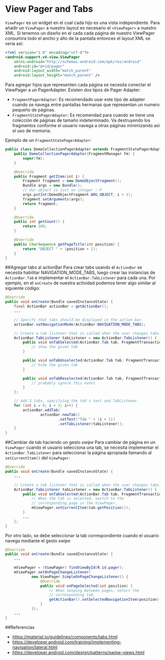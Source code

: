 # View Pager and Tabs

`ViewPager` es un widget en el cual cada hijo es una vista independiente. Para añadir un `ViewPager` a nuestro layout es necesario el `<ViewPager>` a nuestro XML.
Si tenemos un diseño en el cada cada página de nuestro ViewPager consumira todo el ancho y alto de la pantalla entonces el layout XML se vería así:

```xml
<?xml version="1.0" encoding="utf-8"?>
<android.support.v4.view.ViewPager
    xmlns:android="http://schemas.android.com/apk/res/android"
    android:id="@+id/pager"
    android:layout_width="match_parent"
    android:layout_height="match_parent" />
```

Para agregar hijos que representen cada página se necesita conectar el ViewPager a un PagerAdapter. Existen dos tipos de Pager Adapter:

 - `FragmentPagerAdapter`: Es recomendado usar este tipo de adapter cuando se navega entre pantallas hermanas que representan un numero pequeño de páginas.
 - `FragmentStatePagerAdapter`: Es recomendad para cuando se tiene una colección de páginas de tamaño indeterminado. Va destruyendo los fragmentos conforme el usuario navega a otras páginas minimizando así el uso de memoria.

Ejemplo de un `FragmentStatePagerAdapter`:

```java
public class DemoCollectionPagerAdapter extends FragmentStatePagerAdapter {
    public DemoCollectionPagerAdapter(FragmentManager fm) {
        super(fm);
    }

    @Override
    public Fragment getItem(int i) {
        Fragment fragment = new DemoObjectFragment();
        Bundle args = new Bundle();
        // Our object is just an integer :-P
        args.putInt(DemoObjectFragment.ARG_OBJECT, i + 1);
        fragment.setArguments(args);
        return fragment;
    }

    @Override
    public int getCount() {
        return 100;
    }

    @Override
    public CharSequence getPageTitle(int position) {
        return "OBJECT " + (position + 1);
    }
}
```

##Agregar tabs al actionBar
Para crear tabs usando el `ActionBar` se necesita habilitar NAVIGATION_MODE_TABS, luego crear las instancias de `ActionBar.Tab` e implementar el `ActionBar.TabListener` para cada una. Por ejemplo, en el `onCreate` de nuestra actividad podemos tener algo similar al siguiente código:

```java
@Override
public void onCreate(Bundle savedInstanceState) {
    final ActionBar actionBar = getActionBar();
    ...

    // Specify that tabs should be displayed in the action bar.
    actionBar.setNavigationMode(ActionBar.NAVIGATION_MODE_TABS);

    // Create a tab listener that is called when the user changes tabs.
    ActionBar.TabListener tabListener = new ActionBar.TabListener() {
        public void onTabSelected(ActionBar.Tab tab, FragmentTransaction ft) {
            // show the given tab
        }

        public void onTabUnselected(ActionBar.Tab tab, FragmentTransaction ft) {
            // hide the given tab
        }

        public void onTabReselected(ActionBar.Tab tab, FragmentTransaction ft) {
            // probably ignore this event
        }
    };

    // Add 3 tabs, specifying the tab's text and TabListener
    for (int i = 0; i < 3; i++) {
        actionBar.addTab(
                actionBar.newTab()
                        .setText("Tab " + (i + 1))
                        .setTabListener(tabListener));
    }
}
```

##Cambiar de tab haciendo un gesto *swipe*
Para cambiar de página en un `ViewPager` cuando el usuario selecciona una tab, se necesita implementar el `ActionBar.TabListener` para seleccionar la página apropiada llamando al `setCurrentItem()` del `ViewPager`:

```java
@Override
public void onCreate(Bundle savedInstanceState) {
    ...

    // Create a tab listener that is called when the user changes tabs.
    ActionBar.TabListener tabListener = new ActionBar.TabListener() {
        public void onTabSelected(ActionBar.Tab tab, FragmentTransaction ft) {
            // When the tab is selected, switch to the
            // corresponding page in the ViewPager.
            mViewPager.setCurrentItem(tab.getPosition());
        }
        ...
    };
}
```

Por otro lado, se debe seleccionar la tab correspondiente cuando el usuario navega mediante el gesto *swipe*

```java
@Override
public void onCreate(Bundle savedInstanceState) {
    ...

    mViewPager = (ViewPager) findViewById(R.id.pager);
    mViewPager.setOnPageChangeListener(
            new ViewPager.SimpleOnPageChangeListener() {
                @Override
                public void onPageSelected(int position) {
                    // When swiping between pages, select the
                    // corresponding tab.
                    getActionBar().setSelectedNavigationItem(position);
                }
            });
    ...
}
```


##Referencias

 - https://material.io/guidelines/components/tabs.html
 - https://developer.android.com/training/implementing-navigation/lateral.html
 - https://developer.android.com/design/patterns/swipe-views.html
